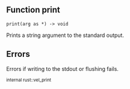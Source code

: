 ## Function **print**
```
print(arg as *) -> void
```


Prints a string argument to the standard output.


## Errors

Errors if writing to the stdout or flushing fails.


<sub>internal rust::vel_print</sub>